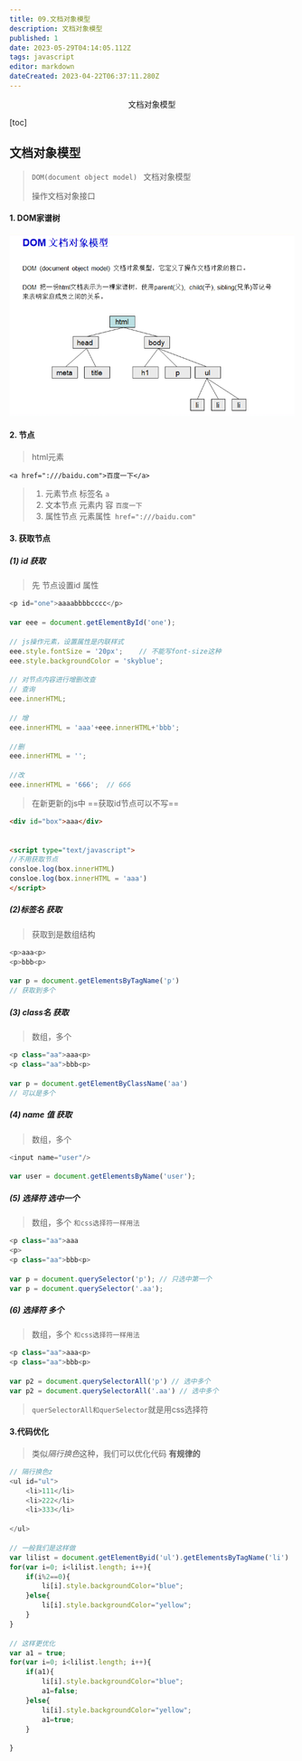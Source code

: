 ```yaml
---
title: 09.文档对象模型
description: 文档对象模型
published: 1
date: 2023-05-29T04:14:05.112Z
tags: javascript
editor: markdown
dateCreated: 2023-04-22T06:37:11.280Z
---
```


<center>文档对象模型</center>

[toc]

## 文档对象模型

> `DOM(document object model) ` 文档对象模型
>
> 操作文档对象接口

#### 1. DOM家谱树

![jiapu.png](/后端笔记/jiapu.png)

#### 2. 节点

>  html元素

`<a href=":///baidu.com">百度一下</a>`

> 1. 元素节点        标签名  `a`
> 2. 文本节点         元素内 容 `百度一下`
> 3. 属性节点         元素属性` href=":///baidu.com"`



#### 3. 获取节点



##### (1) id  获取

> 先 节点设置id 属性

```js
<p id="one">aaaabbbbcccc</p>

var eee = document.getElementById('one');

// js操作元素，设置属性是内联样式
eee.style.fontSize = '20px';    // 不能写font-size这种
eee.style.backgroundColor = 'skyblue';

// 对节点内容进行增删改查
// 查询
eee.innerHTML;

// 增
eee.innerHTML = 'aaa'+eee.innerHTML+'bbb';

//删
eee.innerHTML = '';

//改
eee.innerHTML = '666';  // 666
```

> 在新更新的js中 ==获取id节点可以不写==

```html
<div id="box">aaa</div>


<script type="text/javascript">
//不用获取节点
consloe.log(box.innerHTML)
consloe.log(box.innerHTML = 'aaa')
</script>

```



##### (2)标签名 获取

> 获取到是数组结构

```js
<p>aaa<p>
<p>bbb<p>

var p = document.getElementsByTagName('p') 
// 获取到多个
```



##### (3) class名 获取

> 数组，多个

```js
<p class="aa">aaa<p>
<p class="aa">bbb<p>

var p = document.getElementByClassName('aa')
// 可以是多个
```



##### (4) name 值 获取

> 数组，多个

```js
<input name="user"/>

var user = document.getElementsByName('user');
```



##### (5) 选择符 选中一个

> 数组，多个    `和css选择符一样用法`

```js
<p class="aa">aaa
<p>
<p class="aa">bbb<p>

var p = document.querySelector('p'); // 只选中第一个
var p = document.querySelector('.aa'); 
```




##### (6) 选择符  多个

> 数组，多个    `和css选择符一样用法`

```js
<p class="aa">aaa<p>
<p class="aa">bbb<p>

var p2 = document.querySelectorAll('p') // 选中多个
var p2 = document.querySelectorAll('.aa') // 选中多个
```

> `querSelectorAll和querSelector`就是用css选择符



#### 3.代码优化

> 类似*隔行换色*这种，我们可以优化代码  **有规律的**

```js
// 隔行换色z
<ul id="ul">	
    <li>111</li>
    <li>222</li>
    <li>333</li>
    
</ul>

// 一般我们是这样做
var lilist = document.getElementByid('ul').getElementsByTagName('li')
for(var i=0; i<lilist.length; i++){
    if(i%2==0){
        li[i].style.backgroundColor="blue";
    }else{
        li[i].style.backgroundColor="yellow";
    }
}

// 这样更优化
var a1 = true;
for(var i=0; i<lilist.length; i++){
    if(a1){
        li[i].style.backgroundColor="blue";
        a1=false;
    }else{
        li[i].style.backgroundColor="yellow";
    	a1=true;
    }
    
}
```

